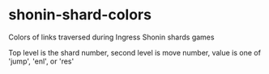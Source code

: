 # shonin-shard-colors
Colors of links traversed during Ingress Shonin shards games

Top level is the shard number, second level is move number, value is one of 'jump', 'enl', or 'res'
